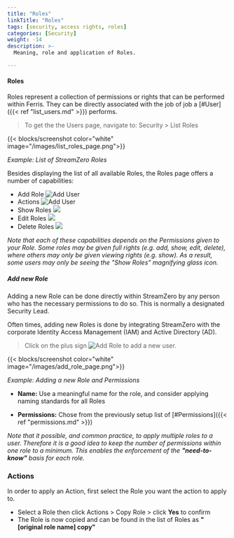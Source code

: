 ```yaml
---
title: "Roles"
linkTitle: "Roles"
tags: [security, access rights, roles] 
categories: [Security]
weight: -14
description: >-
  Meaning, role and application of Roles.

---
```


#### Roles

Roles represent a collection of permissions or rights that can be performed within Ferris. They can be directly associated with the job of job a [#User]({{< ref "list_users.md" >}}) performs.

> To get the the Users page, navigate to: Security > List Roles

{{< blocks/screenshot color="white" image="/images/list_roles_page.png">}}

*Example: List of StreamZero Roles*

Besides displaying the list of all available Roles, the Roles page offers a number of capabilities:

- Add Role ![Add User](/images/add_icon.png) 
- Actions ![Add User](/images/actions_icon.png) 
- Show Roles ![](/images/view_icon.png)
- Edit Roles ![](/images/edit_icon.png)
- Delete Roles ![](/images/delete_icon.png)

*Note that each of these capabilities depends on the Permissions given to your Role. Some roles may be given full rights (e.g. add, show, edit, delete), where others may only be given viewing rights (e.g. show). As a result, some users may only be seeing the "Show Roles" magnifying glass icon.*



##### Add new Role

Adding a new Role can be done directly within StreamZero by any person who has the necessary permissions to do so. This is normally a designated Security Lead. 

Often times, adding new Roles is done by integrating StreamZero with the corporate Identity Access Management (IAM) and Active Directory (AD).

> Click on the plus sign ![Add Role](/images/add_icon.png) to add a new user.

{{< blocks/screenshot color="white" image="/images/add_role_page.png">}} 

*Example: Adding a new Role and Permissions*

- **Name:** Use a meaningful name for the role, and consider applying naming standards for all Roles

- **Permissions:** Chose from the previously setup list of [#Permissions]({{< ref "permissions.md" >}})

*Note that it possible, and common practice, to apply multiple roles to a user. Therefore it is a good idea to keep the number of permissions within one role to a minimum. This enables the enforcement of the **"need-to-know"** basis for each role.*



### Actions

In order to apply an Action, first select the Role you want the action to apply to.

- Select a Role then click Actions > Copy Role > click **Yes** to confirm
- The Role is now copied and can be found in the list of Roles as **"[original role name] copy"**



